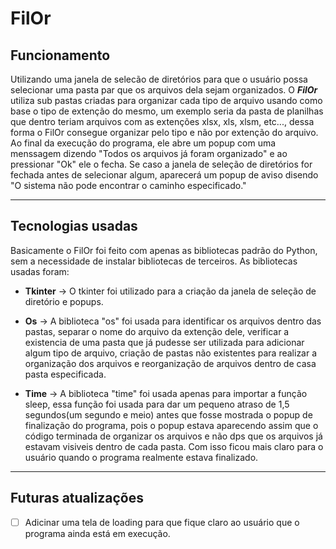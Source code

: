 # FilOr

## Funcionamento

Utilizando uma janela de selecão de diretórios para que o usuário possa selecionar uma pasta par que os arquivos dela sejam organizados. O **_FilOr_** utiliza sub pastas criadas para organizar cada tipo de arquivo usando como base o tipo de extenção do mesmo, um exemplo seria da pasta de planilhas que dentro teriam arquivos com as extenções xlsx, xls, xlsm, etc..., dessa forma o FilOr consegue organizar pelo tipo e não por extenção do arquivo.
Ao final da execução do programa, ele abre um popup com uma menssagem dizendo "Todos os arquivos já foram organizado" e ao pressionar "Ok" ele o fecha. Se caso a janela de seleção de diretórios for fechada antes de selecionar algum, aparecerá um popup de aviso disendo "O sistema não pode encontrar o caminho especificado."

---

## Tecnologias usadas

Basicamente o FilOr foi feito com apenas as bibliotecas padrão do Python, sem a necessidade de instalar bibliotecas de terceiros. As bibliotecas usadas foram:

- **Tkinter** -> O tkinter foi utilizado para a criação da janela de seleção de diretório e popups.

- **Os** -> A biblioteca "os" foi usada para identificar os arquivos dentro das pastas, separar o nome do arquivo da extenção dele, verificar a existencia de uma pasta que já pudesse ser utilizada para adicionar algum tipo de arquivo, criação de pastas não existentes para realizar a organização dos arquivos e reorganização de arquivos dentro de casa pasta especificada.

- **Time** -> A biblioteca "time" foi usada apenas para importar a função sleep, essa função foi usada para dar um pequeno atraso de 1,5 segundos(um segundo e meio) antes que fosse mostrada o popup de finalização do programa, pois o popup estava aparecendo assim que o código terminada de organizar os arquivos e não dps que os arquivos já estavam visiveis dentro de cada pasta. Com isso ficou mais claro para o usuário quando o programa realmente estava finalizado.

---

## Futuras atualizações

- [ ] Adicinar uma tela de loading para que fique claro ao usuário que o programa ainda está em execução.



